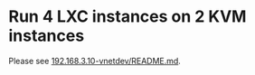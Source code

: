 # Run 4 LXC instances on 2 KVM instances

Please see [192.168.3.10-vnetdev/README.md](../192.168.3.10-vnetdev/README.md).
